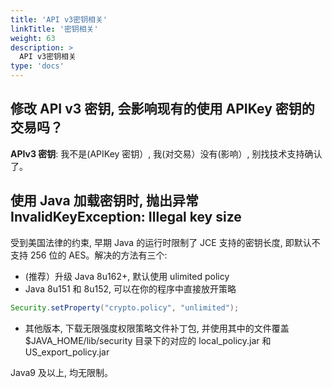 ```yaml
---
title: 'API v3密钥相关'
linkTitle: '密钥相关'
weight: 63
description: >
  API v3密钥相关
type: 'docs'
---
```


## 修改 API v3 密钥, 会影响现有的使用 APIKey 密钥的交易吗？

**APIv3 密钥**: 我不是(APIKey 密钥）, 我(对交易）没有(影响）, 别找技术支持确认了。

## 使用 Java 加载密钥时, 抛出异常 InvalidKeyException: Illegal key size

受到美国法律的约束, 早期 Java 的运行时限制了 JCE 支持的密钥长度, 即默认不支持 256 位的 AES。解决的方法有三个:

- (推荐）升级 Java 8u162+, 默认使用 ulimited policy​
- Java 8u151 和 8u152, 可以在你的程序中直接放开策略

```java
Security.setProperty("crypto.policy", "unlimited");
```

- 其他版本, 下载无限强度权限策略文件补丁包, 并使用其中的文件覆盖\$JAVA_HOME/lib/security 目录下的对应的 local_policy.jar 和 US_export_policy.jar

Java9 及以上, 均无限制。

